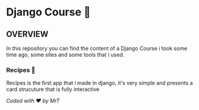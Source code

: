 # Django Course 🐍


## OVERVIEW

In this repository you can find the content of a Django Course i took some time ago, some sites and some tools that i used.


### Recipes 🍴
Recipes is the first app that i made in django, it's very simple and presents a card strucuture that is fully interactive

*Coded with ❤ by MrT*
